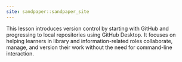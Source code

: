 ```yaml
---
site: sandpaper::sandpaper_site
---
```


This lesson introduces version control by starting with GitHub and progressing to local repositories using GitHub Desktop. It focuses on helping learners in library and information-related roles collaborate, manage, and version their work without the need for command-line interaction.


